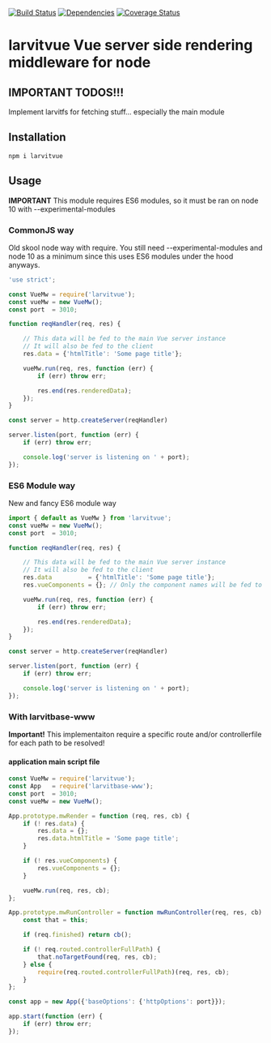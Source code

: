 [![Build Status](https://travis-ci.org/larvit/larvitvue.svg)](https://travis-ci.org/larvit/larvitvue) [![Dependencies](https://david-dm.org/larvit/larvitvue.svg)](https://david-dm.org/larvit/larvitvue.svg)
[![Coverage Status](https://coveralls.io/repos/github/larvit/larvitvue/badge.svg)](https://coveralls.io/github/larvit/larvitvue)

# larvitvue Vue server side rendering middleware for node

## IMPORTANT TODOS!!!

Implement larvitfs for fetching stuff... especially the main module

## Installation

    npm i larvitvue

## Usage

**IMPORTANT** This module requires ES6 modules, so it must be ran on node 10 with --experimental-modules

### CommonJS way

Old skool node way with require. You still need --experimental-modules and node 10 as a minimum since this uses ES6 modules under the hood anyways.

```javascript
'use strict';

const VueMw = require('larvitvue');
const vueMw = new VueMw();
const port  = 3010;

function reqHandler(req, res) {

	// This data will be fed to the main Vue server instance
	// It will also be fed to the client
	res.data = {'htmlTitle': 'Some page title'};

	vueMw.run(req, res, function (err) {
		if (err) throw err;

		res.end(res.renderedData);
	});
}

const server = http.createServer(reqHandler)

server.listen(port, function (err) {
	if (err) throw err;

	console.log('server is listening on ' + port);
});
```

### ES6 Module way

New and fancy ES6 module way

```javascript
import { default as VueMw } from 'larvitvue';
const vueMw = new VueMw();
const port  = 3010;

function reqHandler(req, res) {

	// This data will be fed to the main Vue server instance
	// It will also be fed to the client
	res.data          = {'htmlTitle': 'Some page title'};
	res.vueComponents = {}; // Only the component names will be fed to the client!!!

	vueMw.run(req, res, function (err) {
		if (err) throw err;

		res.end(res.renderedData);
	});
}

const server = http.createServer(reqHandler)

server.listen(port, function (err) {
	if (err) throw err;

	console.log('server is listening on ' + port);
});
```

### With larvitbase-www

**Important!** This implementaiton require a specific route and/or controllerfile for each path to be resolved!

#### application main script file

```javascript
const VueMw = require('larvitvue');
const App   = require('larvitbase-www');
const port  = 3010;
const vueMw = new VueMw();

App.prototype.mwRender = function (req, res, cb) {
	if (! res.data) {
		res.data = {};
		res.data.htmlTitle = 'Some page title';
	}

	if (! res.vueComponents) {
		res.vueComponents = {};
	}

	vueMw.run(req, res, cb);
};

App.prototype.mwRunController = function mwRunController(req, res, cb) {
	const that = this;

	if (req.finished) return cb();

	if (! req.routed.controllerFullPath) {
		that.noTargetFound(req, res, cb);
	} else {
		require(req.routed.controllerFullPath)(req, res, cb);
	}
};

const app = new App({'baseOptions': {'httpOptions': port}});

app.start(function (err) {
	if (err) throw err;
});
```
